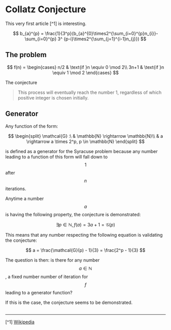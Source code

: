 # Collatz Conjecture

This very first article [^1] is interesting.

$$
b_{a}^{p} = \frac{1}{3^p}(b_{a}^{0}\times2^{\sum_{i=0}^{p}n_{i}}-\sum_{i=0}^{p} 3^
{p-i}\times2^{\sum_{j=1}^{i-1}n_{j}})
$$

## The problem


$$
f(n) =
    \begin{cases}
      n/2 & \text{if }n \equiv 0 \mod 2\\
      3n+1 & \text{if }n \equiv 1 \mod 2 
    \end{cases}  
$$

The conjecture

>   This process will eventually reach the number 1, regardless of which positive integer is chosen initially.


## Generator

Any function of the form:

$$
\begin{split}
\mathcal{G} :\ & \mathbb{N} \rightarrow \mathbb{N}\\
   & a \rightarrow a \times 2^p, p \in \mathbb{N}
\end{split} 
$$

is defined as a generator for the Syracuse problem because any number leading to a function of this form will fall down to $$1$$ after $$n$$ iterations.

Anytime a number $$a$$ is having the following property, the conjecture is demonstrated:

$$
\exists p \in \mathbb{N}, f(a) = 3a + 1 = \mathcal{G}(p)
$$

This means that any number respecting the following equation is validating the conjecture:

$$
a = \frac{\mathcal{G}(p) - 1}{3} = \frac{2^p - 1}{3}
$$

The question is then: is there for any number $$a \in \mathbb{N}$$, a fixed number number of iteration for $$f$$ leading to a generator function?

If this is the case, the conjecture seems to be demonstrated.

## 

---

[^1] [Wikipedia](https://en.wikipedia.org/wiki/Collatz_conjecture)